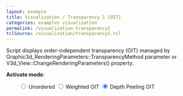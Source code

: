 ```yaml
---
layout: example
title: Visualization / Transparency 1 [OIT]
categories: examples visualization
permalink: /visualization-transparency1
tclSource: /visualization/transparency1.tcl
---
```


Script displays order-independent transparency (OIT) managed by Graphic3d_RenderingParameters::TransparencyMethod parameter or V3d_View::ChangeRenderingParameters() property.

**Activate mode**:

<div class="btn-group" data-toggle="buttons" style="margin-left: 35px">
  <label class="btn btn-primary">
    <input type="radio" name="options" id="occNoOitId"> Unordered
  </label>
  <label class="btn btn-primary">
    <input type="radio" name="options" id="occWeightedOitId"> Weighted OIT
  </label>
  <label class="btn btn-primary active">
    <input type="radio" name="options" id="occDepthPeelOitId" checked> Depth Peeling OIT
  </label>
</div>
<br>

<script>
document.getElementById ("occNoOitId").onchange = function()
{
  if (this.checked) { DRAWEXE.terminalPasteScript ("vrenderparams -oit off"); }
}
document.getElementById ("occWeightedOitId").onchange = function()
{
  if (this.checked) { DRAWEXE.terminalPasteScript ("vrenderparams -oit weight 0.0"); }
}
document.getElementById ("occDepthPeelOitId").onchange = function()
{
  if (this.checked) { DRAWEXE.terminalPasteScript ("vrenderparams -oit peeling 4"); }
}
</script>
